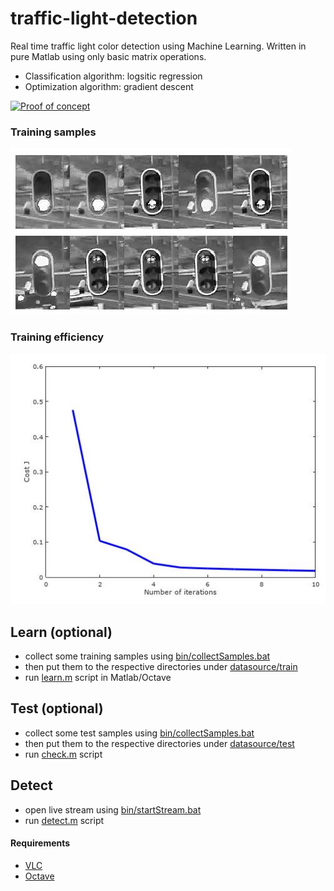 # traffic-light-detection
Real time traffic light color detection using Machine Learning. 
Written in pure Matlab using only basic matrix operations.

* Classification algorithm: logsitic regression
* Optimization algorithm: gradient descent 

[![Proof of concept](doc/img/poc.gif)](https://youtu.be/UsOpVFIdO-A)


### Training samples
![samples](doc/img/training_samples.jpg)


### Training efficiency
![red_sample](doc/img/min.jpg)


## Learn (optional)
* collect some training samples using [bin/collectSamples.bat](bin/collectSamples.bat)
* then put them to the respective directories under [datasource/train]([datasource/train])
* run [learn.m](learn.m) script in Matlab/Octave

## Test (optional)
* collect some test samples using [bin/collectSamples.bat](bin/collectSamples.bat)
* then put them to the respective directories under [datasource/test]([datasource/test])
* run [check.m](test.m) script

## Detect
* open live stream using [bin/startStream.bat](bin/startStream.bat) 
* run [detect.m](detect.m) script


#### Requirements
* [VLC](http://www.videolan.org)
* [Octave](https://www.gnu.org/software/octave)



